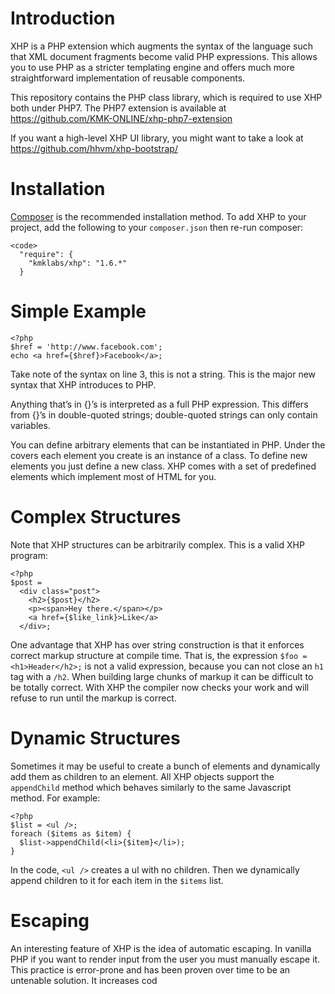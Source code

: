 Introduction
============

XHP is a PHP extension which augments the syntax of the language such
that XML document fragments become valid PHP expressions. This allows
you to use PHP as a stricter templating engine and offers much more
straightforward implementation of reusable components.

This repository contains the PHP class library, which is required to use
XHP both under PHP7. The PHP7 extension is available at
https://github.com/KMK-ONLINE/xhp-php7-extension

If you want a high-level XHP UI library, you might
want to take a look at https://github.com/hhvm/xhp-bootstrap/

Installation
============

[Composer] is the recommended installation method. To add XHP to your
project, add the following to your `composer.json` then re-run composer:

    <code>
      "require": {
        "kmklabs/xhp": "1.6.*"
      }

</code>

Simple Example
==============

    <?php
    $href = 'http://www.facebook.com';
    echo <a href={$href}>Facebook</a>;

Take note of the syntax on line 3, this is not a string. This is the
major new syntax that XHP introduces to PHP.

Anything that’s in {}’s is interpreted as a full PHP expression. This
differs from {}’s in double-quoted strings; double-quoted strings can
only contain variables.

You can define arbitrary elements that can be instantiated in PHP. Under
the covers each element you create is an instance of a class. To define
new elements you just define a new class. XHP comes with a set of
predefined elements which implement most of HTML for you.

Complex Structures
==================

Note that XHP structures can be arbitrarily complex. This is a valid XHP
program:

    <?php
    $post =
      <div class="post">
        <h2>{$post}</h2>
        <p><span>Hey there.</span></p>
        <a href={$like_link}>Like</a>
      </div>;

One advantage that XHP has over string construction is that it enforces
correct markup structure at compile time. That is, the expression
`$foo = <h1>Header</h2>;` is not a valid expression, because you can not
close an `h1` tag with a `/h2`. When building large chunks of markup it
can be difficult to be totally correct. With XHP the compiler now checks
your work and will refuse to run until the markup is correct.

Dynamic Structures
==================

Sometimes it may be useful to create a bunch of elements and dynamically
add them as children to an element. All XHP objects support the
`appendChild` method which behaves similarly to the same Javascript
method. For example:

    <?php
    $list = <ul />;
    foreach ($items as $item) {
      $list->appendChild(<li>{$item}</li>);
    }

In the code, `<ul />` creates a ul with no children. Then we dynamically
append children to it for each item in the `$items` list.

Escaping
========

An interesting feature of XHP is the idea of automatic escaping. In
vanilla PHP if you want to render input from the user you must manually
escape it. This practice is error-prone and has been proven over time to
be an untenable solution. It increases cod

  [Composer]: https://getcomposer.org/
